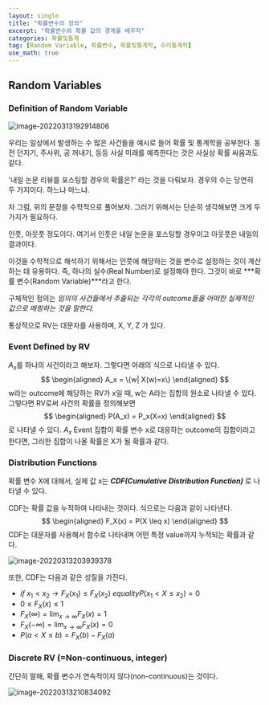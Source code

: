 ```yaml
---
layout: single
title: "확률변수의 정의"
excerpt: "확률변수와 확률 값의 경계를 배우자"
categories: 확률및통계
tag: [Random Variable, 확률변수, 확률및통계학, 수리통계학]
use_math: true
---
```


## Random Variables



### Definition of Random Variable

![image-20220313192914806](https://raw.githubusercontent.com/kjw9899/kjw9899.github.io/master/kjw9899/kjw9899.github.io/assets/images/image-20220313192914806.png)



 우리는 일상에서 발생하는 수 많은 사건들을 예시로 들어 확률 및 통계학을 공부한다. 동전 던지기, 주사위, 공 꺼내기, 등등 사실 미래를 예측한다는 것은 사실상 확률 싸움과도 같다. 

'내일 논문 리뷰를 포스팅할 경우의 확률은?' 라는 것을 다뤄보자. 경우의 수는 당연히  두 가지이다. 하느냐 마느냐.

자 그럼, 위의 문장을 수학적으로 풀어보자. 그러기 위해서는 단순히 생각해보면 크게 두 가지가 필요하다. 

인풋, 아웃풋 정도이다. 여기서 인풋은 내일 논문을 포스팅할 경우이고 아웃풋은 내일의 결과이다.

이것을 수학적으로 해석하기 위해서는 인풋에 해당하는 것을 변수로 설정하는 것이 계산하는 데 유용하다. 즉, 하나의 실수(Real Number)로 설정해야 한다. 그것이 바로 ***확률 변수(Random Variable)***라고 한다.

구체적인 정의는 *임의의 사건들에서 추출되는 각각의 outcome들을 어떠한 실제적인 값으로 매핑하는 것을 말한다.*

통상적으로 RV는 대문자를 사용하며, X, Y, Z 가 있다.



### Event Defined by RV

$A_x$를 하나의 사건이라고 해보자. 그렇다면 아래의 식으로 나타낼 수 있다.
$$
\begin{aligned}
A_x = \{w| X(w)=x\}
\end{aligned}
$$
w라는 outcome에 해당하는 RV가 x일 때, w는 A라는 집합의 원소로 나타낼 수 있다. 그렇다면 RV로써 사건의 확률을 정의해보면
$$
\begin{aligned}
P(A_x) = P_x(X=x)
\end{aligned}
$$
로 나타낼 수 있다. $A_x$ Event 집합이 확률 변수  x로 대응하는 outcome의 집합이라고 한다면, 그러한 집합이 나올 확률은 X가 될 확률과 같다.



### Distribution Functions

확률 변수 X에 대해서, 실제 값 x는 ***CDF(Cumulative Distribution Function)*** 로 나타낼 수 있다.

CDF는 확률 값을 누적하여 나타내는 것이다. 식으로는 다음과 같이 나타낸다.
$$
\begin{aligned}
F_X(x) = P(X \leq x)
\end{aligned}
$$
CDF는 대문자를 사용해서 함수로 나타내며 어떤 특정 value까지 누적되는 확률과 같다.

![image-20220313203939378](https://raw.githubusercontent.com/kjw9899/kjw9899.github.io/master/kjw9899/kjw9899.github.io/assets/images/image-20220313203939378.png)



 또한, CDF는 다음과 같은 성질을 가진다.



* $if\ x_1 < x_2 \rightarrow F_X(x_1) \leq F_X(x_2)$ $equality P(x_1 < X \leq x_2) = 0$
* $0 \leq F_X(x) \leq 1$
* $F_X(\infty) = \lim_{x \to \infty} F_X(x) = 1$
* $F_X(- \infty) = \lim_{x \to \infty} F_X(x) = 0$
* $P(a < X \leq b) = F_X(b) - F_X(a)$



### Discrete RV (=Non-continuous, integer)

간단히 말해, 확률 변수가 연속적이지 않다(non-continuous)는 것이다. 

![image-20220313210834092](https://raw.githubusercontent.com/kjw9899/kjw9899.github.io/master/kjw9899/kjw9899.github.io/assets/images/image-20220313210834092.png)